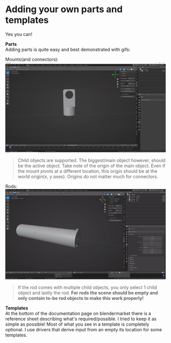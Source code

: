 # Adding your own parts and templates

Yes you can!

**Parts**  
Adding parts is quite easy and best demonstrated with gifs:

Mounts(and connectors):  
![Mounts and connectors](../gifs/makemountcon.gif)

> Child objects are supported. The biggest/main object however, should be the active object. Take note of the origin of the main object. Even if the mount pivots at a different location, this origin should be at the world origin(x, y axes). Origins do not matter much for connectors.

Rods:  
![Rods](../gifs/makerod.gif)

>If the rod comes with multiple child objects, you only select 1 child object and lastly the rod. **For rods the scene should be empty and only contain to-be rod objects to make this work properly!**


**Templates**  
At the bottom of the documentation page on blendermarket there is a reference sheet describing what's required/possible. I tried to keep it as simple as possible! Most of what you see in a template is completely optional. I use drivers that derive input from an empty its location for some templates.
